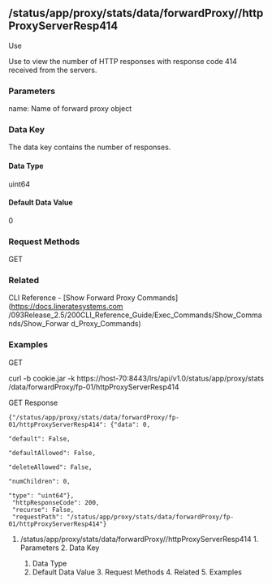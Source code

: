## /status/app/proxy/stats/data/forwardProxy/<name>/httpProxyServerResp414

Use

Use to view the number of HTTP responses with response code 414 received from
the servers.

### Parameters

name: Name of forward proxy object

### Data Key

The data key contains the number of responses.

#### Data Type

uint64

#### Default Data Value

0

### Request Methods

GET

### Related

CLI Reference - [Show Forward Proxy Commands](https://docs.lineratesystems.com
/093Release_2.5/200CLI_Reference_Guide/Exec_Commands/Show_Commands/Show_Forwar
d_Proxy_Commands)

### Examples

GET

curl -b cookie.jar -k https://host-70:8443/lrs/api/v1.0/status/app/proxy/stats
/data/forwardProxy/fp-01/httpProxyServerResp414

GET Response

    
    {"/status/app/proxy/stats/data/forwardProxy/fp-01/httpProxyServerResp414": {"data": 0,
                                                                                 "default": False,
                                                                                 "defaultAllowed": False,
                                                                                 "deleteAllowed": False,
                                                                                 "numChildren": 0,
                                                                                 "type": "uint64"},
     "httpResponseCode": 200,
     "recurse": False,
     "requestPath": "/status/app/proxy/stats/data/forwardProxy/fp-01/httpProxyServerResp414"}
    

  1. /status/app/proxy/stats/data/forwardProxy/<name>/httpProxyServerResp414
    1. Parameters
    2. Data Key
      1. Data Type
      2. Default Data Value
    3. Request Methods
    4. Related
    5. Examples

